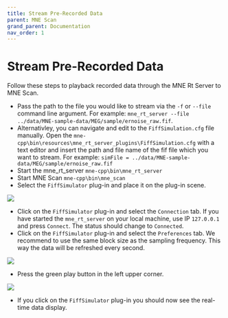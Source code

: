 ```yaml
---
title: Stream Pre-Recorded Data
parent: MNE Scan
grand_parent: Documentation
nav_order: 1
---
```

# Stream Pre-Recorded Data

Follow these steps to playback recorded data through the MNE Rt Server to MNE Scan.

* Pass the path to the file you would like to stream via the `-f` or `--file` command line argument. For example: `mne_rt_server --file ../data/MNE-sample-data/MEG/sample/ernoise_raw.fif`. 
* Alternativley, you can navigate and edit to the `FiffSimulation.cfg` file manually. Open the `mne-cpp\bin\resources\mne_rt_server_plugins\FiffSimulation.cfg` with a text editor and insert the path and file name of the fif file which you want to stream. For example: `simFile = ../data/MNE-sample-data/MEG/sample/ernoise_raw.fif`
* Start the mne_rt_server `mne-cpp\bin\mne_rt_server`
* Start MNE Scan `mne-cpp\bin\mne_scan`
* Select the `FiffSimulator` plug-in and place it on the plug-in scene. 

![](../../images/mne_scan_fiffsimulator.png)

* Click on the `FiffSimulator` plug-in and select the `Connection` tab. If you have started the `mne_rt_server` on your local machine, use IP `127.0.0.1` and press `Connect`. The status should change to `Connected`.
* Click on the `FiffSimulator` plug-in and select the `Preferences` tab. We recommend to use the same block size as the sampling frequency. This way the data will be refreshed every second. 

![](../../images/mne_scan_fiffsimulator_size.png)

* Press the green play button in the left upper corner.

![](../../images/mne_scan_play_btn.png)

* If you click on the `FiffSimulator` plug-in you should now see the real-time data display.